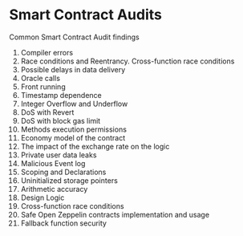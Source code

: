 # Smart Contract Audits
Common Smart Contract Audit findings

1. Compiler errors
2. Race conditions and Reentrancy. Cross-function race conditions
3. Possible delays in data delivery
4. Oracle calls
5. Front running
6. Timestamp dependence
7. Integer Overflow and Underflow
8. DoS with Revert
9. DoS with block gas limit
10. Methods execution permissions
11. Economy model of the contract
12. The impact of the exchange rate on the logic
13. Private user data leaks
14. Malicious Event log
15. Scoping and Declarations
16. Uninitialized storage pointers
17. Arithmetic accuracy
18. Design Logic
19. Cross-function race conditions
20. Safe Open Zeppelin contracts implementation and usage
21. Fallback function security
